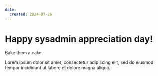 ```yaml
---
date:
  created: 2024-07-26
---
```


# Happy sysadmin appreciation day!

Bake them a cake.

<!-- more -->

Lorem ipsum dolor sit amet, consectetur adipiscing elit, sed do eiusmod
tempor incididunt ut labore et dolore magna aliqua.
